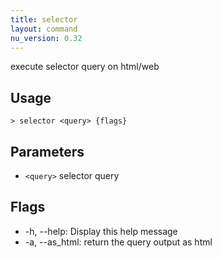 ```yaml
---
title: selector
layout: command
nu_version: 0.32
---
```


execute selector query on html/web

## Usage

```shell
> selector <query> {flags}
```

## Parameters

- `<query>` selector query

## Flags

- -h, --help: Display this help message
- -a, --as_html: return the query output as html
